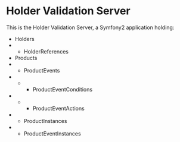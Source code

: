 Holder Validation Server
=====================

This is the Holder Validation Server, a Symfony2 application holding:

  * Holders
  * * HolderReferences
  * Products
  * * ProductEvents
  * * * ProductEventConditions
  * * * ProductEventActions
  * * ProductInstances
  * * ProductEventInstances
